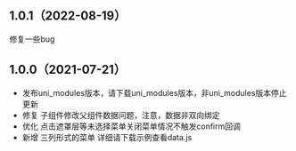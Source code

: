 ## 1.0.1（2022-08-19）
修复一些bug
## 1.0.0（2021-07-21）
* 发布uni_modules版本，请下载uni_modules版本，非uni_modules版本停止更新
* 修复 子组件修改父组件数据问题，注意，数据非双向绑定  
* 优化 点击遮罩层等未选择菜单关闭菜单情况不触发confirm回调  
* 新增 三列形式的菜单 详细请下载示例查看data.js
